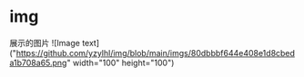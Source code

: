 # img
展示的图片
![Image text]("https://github.com/yzylhl/img/blob/main/imgs/80dbbbf644e408e1d8cbeda1b708a65.png" width="100" height="100")
